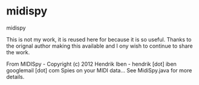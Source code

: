 # midispy
midispy

This is not my work, it is reused here for because it is so useful. Thanks to the orignal author making this available and I ony wish to continue to share the work.

From
MIDISpy - Copyright (c) 2012 Hendrik Iben - hendrik [dot] iben <at> googlemail [dot] com
Spies on your MIDI data...
See MidiSpy.java for more details.
